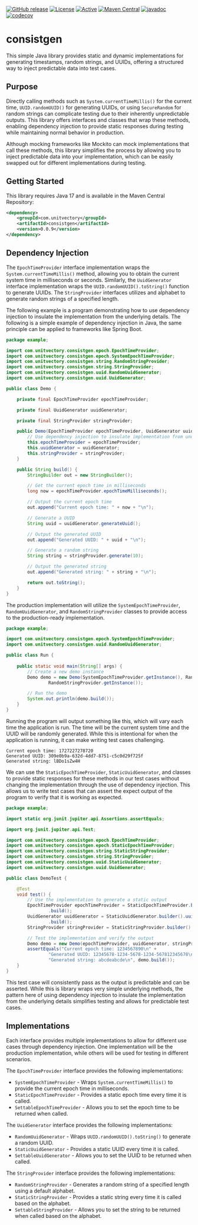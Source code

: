[![GitHub release](https://img.shields.io/github/release/UnitVectorY-Labs/consistgen.svg)](https://github.com/UnitVectorY-Labs/consistgen/releases/latest) [![License](https://img.shields.io/badge/License-Apache%202.0-blue.svg)](https://opensource.org/licenses/Apache-2.0) [![Active](https://img.shields.io/badge/Status-Active-green)](https://guide.unitvectorylabs.com/bestpractices/status/#active) [![Maven Central](https://img.shields.io/maven-central/v/com.unitvectory/consistgen)](https://central.sonatype.com/artifact/com.unitvectory/consistgen) [![javadoc](https://javadoc.io/badge2/com.unitvectory/consistgen/javadoc.svg)](https://javadoc.io/doc/com.unitvectory/consistgen) [![codecov](https://codecov.io/gh/UnitVectorY-Labs/consistgen/graph/badge.svg?token=FaZOUbYgks)](https://codecov.io/gh/UnitVectorY-Labs/consistgen)

# consistgen

This simple Java library provides static and dynamic implementations for generating timestamps, random strings, and UUIDs, offering a structured way to inject predictable data into test cases.

## Purpose

Directly calling methods such as `System.currentTimeMillis()` for the current time, `UUID.randomUUID()` for generating UUIDs, or using `SecureRandom` for random strings can complicate testing due to their inherently unpredictable outputs. This library offers interfaces and classes that wrap these methods, enabling dependency injection to provide static responses during testing while maintaining normal behavior in production.

Although mocking frameworks like Mockito can mock implementations that call these methods, this library simplifies the process by allowing you to inject predictable data into your implementation, which can be easily swapped out for different implementations during testing.

## Getting Started

This library requires Java 17 and is available in the Maven Central Repository:

```xml
<dependency>
    <groupId>com.unitvectory</groupId>
    <artifactId>consistgen</artifactId>
    <version>0.0.9</version>
</dependency>
```

## Dependency Injection

The `EpochTimeProvider` interface implementation wraps the `System.currentTimeMillis()` method, allowing you to obtain the current system time in milliseconds or seconds. Similarly, the `UuidGenerator` interface implementation wraps the `UUID.randomUUID().toString()` function to generate UUIDs. The  `StringProvider` interfaces utilizes and alphabet to generate random strings of a specified length.

The following example is a program demonstrating how to use dependency injection to insulate the implementation from the underlying details.  The following is a simple example of dependency injection in Java, the same principle can be applied to frameworks like Spring Boot.

```java
package example;

import com.unitvectory.consistgen.epoch.EpochTimeProvider;
import com.unitvectory.consistgen.epoch.SystemEpochTimeProvider;
import com.unitvectory.consistgen.string.RandomStringProvider;
import com.unitvectory.consistgen.string.StringProvider;
import com.unitvectory.consistgen.uuid.RandomUuidGenerator;
import com.unitvectory.consistgen.uuid.UuidGenerator;

public class Demo {

    private final EpochTimeProvider epochTimeProvider;

    private final UuidGenerator uuidGenerator;

    private final StringProvider stringProvider;

    public Demo(EpochTimeProvider epochTimeProvider, UuidGenerator uuidGenerator, StringProvider stringProvider) {
        // Use dependency injection to insulate implementation from underlying details
        this.epochTimeProvider = epochTimeProvider;
        this.uuidGenerator = uuidGenerator;
        this.stringProvider = stringProvider;
    }

    public String build() {
        StringBuilder out = new StringBuilder();

        // Get the current epoch time in milliseconds
        long now = epochTimeProvider.epochTimeMilliseconds();

        // Output the current epoch time
        out.append("Current epoch time: " + now + "\n");

        // Generate a UUID
        String uuid = uuidGenerator.generateUuid();

        // Output the generated UUID
        out.append("Generated UUID: " + uuid + "\n");

        // Generate a random string
        String string = stringProvider.generate(10);

        // Output the generated string
        out.append("Generated string: " + string + "\n");

        return out.toString();
    }
}
```

The production implementation will utilize the `SystemEpochTimeProvider`, `RandomUuidGenerator`, and `RandomStringProvider` classes to provide access to the production-ready implementation.

```java
package example;

import com.unitvectory.consistgen.epoch.SystemEpochTimeProvider;
import com.unitvectory.consistgen.uuid.RandomUuidGenerator;

public class Run {
    
    public static void main(String[] args) {
        // Create a new demo instance
        Demo demo = new Demo(SystemEpochTimeProvider.getInstance(), RandomUuidGenerator.getInstance(),
                RandomStringProvider.getInstance());

        // Run the demo
        System.out.println(demo.build());
    }
}
```

Running the program will output something like this, which will vary each time the application is run. The time will be the current system time and the UUID will be randomly generated. While this is intentional for when the application is running, it can make writing test cases challenging.

```text
Current epoch time: 1727227278720
Generated UUID: 309e0b9a-632d-4dd7-8751-c5c0d29f725f
Generated string: lBDo1sZw4H

```

We can use the `StaticEpochTimeProvider`, `StaticUuidGenerator`, and  classes to provide static responses for these methods in our test cases without changing the implementation through the use of dependency injection. This allows us to write test cases that can assert the expect output of the program to verify that it is working as expected.

```java
package example;

import static org.junit.jupiter.api.Assertions.assertEquals;

import org.junit.jupiter.api.Test;

import com.unitvectory.consistgen.epoch.EpochTimeProvider;
import com.unitvectory.consistgen.epoch.StaticEpochTimeProvider;
import com.unitvectory.consistgen.string.StaticStringProvider;
import com.unitvectory.consistgen.string.StringProvider;
import com.unitvectory.consistgen.uuid.StaticUuidGenerator;
import com.unitvectory.consistgen.uuid.UuidGenerator;

public class DemoTest {

    @Test
    void test() {
        // Use the implementation to generate a static output
        EpochTimeProvider epochTimeProvider = StaticEpochTimeProvider.builder().epochTimeMilliseconds(1234567890L)
                .build();
        UuidGenerator uuidGenerator = StaticUuidGenerator.builder().uuid("12345678-1234-5678-1234-567812345678")
                .build();
        StringProvider stringProvider = StaticStringProvider.builder().alphabet("abcde").build();

        // Test the implementation and verify the output
        Demo demo = new Demo(epochTimeProvider, uuidGenerator, stringProvider);
        assertEquals("Current epoch time: 1234567890\n" +
                "Generated UUID: 12345678-1234-5678-1234-567812345678\n" +
                "Generated string: abcdeabcde\n", demo.build());
    }
}
```

This test case will consistently pass as the output is predictable and can be asserted. While this is library wraps very simple underlying methods, the pattern here of using dependency injection to insulate the implementation from the underlying details simplifies testing and allows for predictable test cases.

## Implementations

Each interface provides multiple implementations to allow for different use cases through dependency injection. One implementation will be the production implementation, while others will be used for testing in different scenarios.

The `EpochTimeProvider` interface provides the following implementations:

- `SystemEpochTimeProvider` - Wraps `System.currentTimeMillis()` to provide the current epoch time in milliseconds.
- `StaticEpochTimeProvider` - Provides a static epoch time every time it is called.
- `SettableEpochTimeProvider` - Allows you to set the epoch time to be returned when called.

The `UuidGenerator` interface provides the following implementations:

- `RandomUuidGenerator` - Wraps `UUID.randomUUID().toString()` to generate a random UUID.
- `StaticUuidGenerator` - Provides a static UUID every time it is called.
- `SettableUuidGenerator` - Allows you to set the UUID to be returned when called.

The `StringProvider` interface provides the following implementations:

- `RandomStringProvider` - Generates a random string of a specified length using a default alphabet.
- `StaticStringProvider` - Provides a static string every time it is called based on the alphabet.
- `SettableStringProvider` - Allows you to set the string to be returned when called based on the alphabet.
